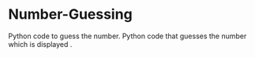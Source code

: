 # Number-Guessing
Python code to guess the number.
   Python code that guesses the number which is displayed .
